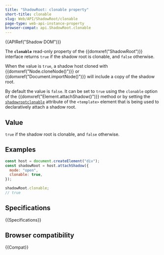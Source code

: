 ```yaml
---
title: "ShadowRoot: clonable property"
short-title: clonable
slug: Web/API/ShadowRoot/clonable
page-type: web-api-instance-property
browser-compat: api.ShadowRoot.clonable
---
```


{{APIRef("Shadow DOM")}}

The **`clonable`** read-only property of the {{domxref("ShadowRoot")}} interface returns `true` if the shadow root is clonable, and `false` otherwise.

When the value is `true`, a shadow host cloned with {{domxref("Node.cloneNode()")}} or {{domxref("Document.importNode()")}} will include a copy of the shadow root.

By default the value is `false`.
It can be set to `true` using the `clonable` option of the {{domxref("Element.attachShadow()")}} method or by setting the [`shadowrootclonable`](/en-US/docs/Web/HTML/Reference/Element/template#shadowrootclonable) attribute of the `<template>` element that is being used to declaratively attach a shadow root.

## Value

`true` if the shadow root is clonable, and `false` otherwise.

## Examples

```js
const host = document.createElement("div");
const shadowRoot = host.attachShadow({
  mode: "open",
  clonable: true,
});

shadowRoot.clonable;
// true
```

## Specifications

{{Specifications}}

## Browser compatibility

{{Compat}}
